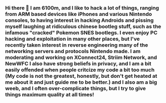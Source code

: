 ### Hi there 👋 I am 6100m, and I like to hack a lot of things, ranging from ARM based devices like iPhones and various Nintendo consoles, to having interest in hacking Androids and pissing myself laughing at ridiculous chinese bootleg stuff, such as the infamous "cracked" Pokemon SNES bootlegs. I even enjoy PC hacking and exploitation in many other places, but I've recently taken interest in reverse engineering many of the networking servers and protocols Nintendo made. I am moderating and working on XConnect24, Striim Network, and NewWFC I also have strong beliefs in privacy, and I am a bit easily offended when people critcize my code a bit too much (My code is not the greatest, honestly, but don't get heated at me about it and just guide me to be better.) and I also am a big weeb, and I often over-complicate things, but I try to give things maximum quality at all times!
